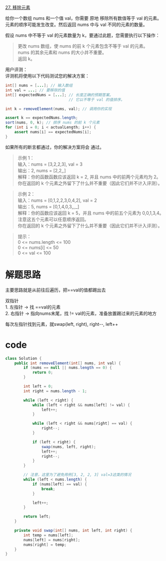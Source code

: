[27. 移除元素](https://leetcode.cn/problems/remove-element/description/?envType=company&envId=bytedance&favoriteSlug=bytedance-thirty-days)

给你一个数组 nums 和一个值 val，你需要 原地 移除所有数值等于 val 的元素。元素的顺序可能发生改变。然后返回 nums 中与 val 不同的元素的数量。

假设 nums 中不等于 val 的元素数量为 k，要通过此题，您需要执行以下操作：
>更改 nums 数组，使 nums 的前 k 个元素包含不等于 val 的元素。<br>
nums 的其余元素和 nums 的大小并不重要。<br>
返回 k。

用户评测：<br>
评测机将使用以下代码测试您的解决方案：
```java
int[] nums = [...]; // 输入数组
int val = ...; // 要移除的值
int[] expectedNums = [...]; // 长度正确的预期答案。
                            // 它以不等于 val 的值排序。

int k = removeElement(nums, val); // 调用你的实现

assert k == expectedNums.length;
sort(nums, 0, k); // 排序 nums 的前 k 个元素
for (int i = 0; i < actualLength; i++) {
    assert nums[i] == expectedNums[i];
}
```
如果所有的断言都通过，你的解决方案将会 通过。

 

>示例 1：<br>
输入：nums = [3,2,2,3], val = 3<br>
输出：2, nums = [2,2,_,_]<br>
解释：你的函数函数应该返回 k = 2, 并且 nums 中的前两个元素均为 2。<br>
你在返回的 k 个元素之外留下了什么并不重要（因此它们并不计入评测）。

>示例 2：<br>
输入：nums = [0,1,2,2,3,0,4,2], val = 2<br>
输出：5, nums = [0,1,4,0,3,_,_,_]<br>
解释：你的函数应该返回 k = 5，并且 nums 中的前五个元素为 0,0,1,3,4。<br>
注意这五个元素可以任意顺序返回。<br>
你在返回的 k 个元素之外留下了什么并不重要（因此它们并不计入评测）。
 

>提示：<br>
0 <= nums.length <= 100<br>
0 <= nums[i] <= 50<br>
0 <= val <= 100

# 解题思路
主要思路就是从前往后遍历，把==val的值都踢出去

双指针<br>
    1. 左指针 -> 找 ==val的元素 <br>
    2. 右指针 -> 指向nums末尾，找 != val的元素，准备放置踢过来的元素的地方

每次左指针找到元素，就swap(left, right), right--, left++

# code
```java
class Solution {
    public int removeElement(int[] nums, int val) {
        if (nums == null || nums.length == 0) {
            return 0;
        }

        int left = 0;
        int right = nums.length - 1;

        while (left < right) {
            while (left < right && nums[left] != val) {
                left++;
            }

            while (left < right && nums[right] == val) {
                right--;
            }

            if (left < right) {
                swap(nums, left, right);
                left++;
                right--;
            }
        }

        // 注意，这里为了避免用例[3, 2, 2, 3] val=3这类的情况
        while (left < nums.length) {
            if (nums[left] == val) {
                break;
            }

            left++;
        }

        return left;
    }

    private void swap(int[] nums, int left, int right) {
        int temp = nums[left];
        nums[left] = nums[right];
        nums[right] = temp;
    }
}
```